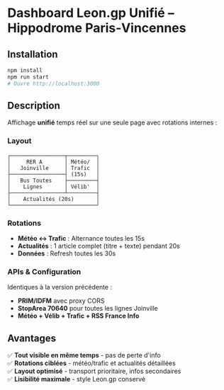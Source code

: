# Dashboard Leon.gp Unifié – Hippodrome Paris‑Vincennes

## Installation

```bash
npm install
npm run start
# Ouvre http://localhost:3000
```

## Description

Affichage **unifié** temps réel sur une seule page avec rotations internes :

### Layout

```
┌─────────────────┬─────────┐
│     RER A       │ Météo/  │
│   Joinville     │ Trafic  │
├─────────────────┤ (15s)   │
│   Bus Toutes    ├─────────┤
│    Lignes       │ Vélib'  │
├─────────────────┴─────────┤
│    Actualités (20s)       │
└───────────────────────────┘
```

### Rotations

- **Météo ↔ Trafic** : Alternance toutes les 15s  
- **Actualités** : 1 article complet (titre + texte) pendant 20s
- **Données** : Refresh toutes les 30s

### APIs & Configuration

Identiques à la version précédente :
- **PRIM/IDFM** avec proxy CORS
- **StopArea 70640** pour toutes les lignes Joinville
- **Météo + Vélib + Trafic + RSS France Info**

## Avantages

✅ **Tout visible en même temps** - pas de perte d'info  
✅ **Rotations ciblées** - météo/trafic et actualités détaillées  
✅ **Layout optimisé** - transport prioritaire, infos secondaires  
✅ **Lisibilité maximale** - style Leon.gp conservé
